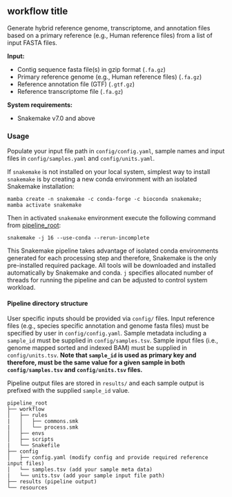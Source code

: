## workflow title

Generate hybrid reference genome, transcriptome, and annotation files based on a primary reference (e.g., Human reference files) from a list of input FASTA files.

**Input:**

- Contig sequence fasta file(s) in gzip format (`.fa.gz`)
- Primary reference genome (e.g., Human reference files) (`.fa.gz`)
- Reference annotation file (GTF) (`.gtf.gz`)
- Reference transcriptome file (`.fa.gz`)

**System requirements:**

- Snakemake v7.0 and above

### Usage

Populate your input file path in `config/config.yaml`, sample names and input files in `config/samples.yaml` and `config/units.yaml`.

If `snakemake` is not installed on your local system, simplest way to install `snakemake` is by creating a new conda environment with an isolated Snakemake installation:

```
mamba create -n snakemake -c conda-forge -c bioconda snakemake;
mamba activate snakemake
```

Then in activated `snakemake` environment execute the following command from [pipeline_root](#pipeline-directory-structure):

```
snakemake -j 16 --use-conda --rerun-incomplete
```

This Snakemake pipeline takes advantage of isolated conda environments generated for each processing step and therefore, Snakemake is the only pre-installed required package. All tools will be downloaded and installed automatically by Snakemake and conda. `j` specifies allocated number of threads for running the pipeline and can be adjusted to control system workload.

#### Pipeline directory structure

User specific inputs should be provided via `config/` files. Input reference files (e.g., species specific annotation and genome fasta files) must be specified by user in `config/config.yaml`. Sample metadata including a `sample_id` must be supplied in `config/samples.tsv`. Sample input files (i.e., genome mapped sorted and indexed BAM) must be supplied in `config/units.tsv`. **Note that `sample_id` is used as primary key and therefore, must be the same value for a given sample in both `config/samples.tsv` and `config/units.tsv` files.**

Pipeline output files are stored in `results/` and each sample output is prefixed with the supplied `sample_id` value.

```
pipeline_root
├── workflow
│   ├── rules 
|   │   ├── commons.smk
|   │   └── process.smk
│   ├── envs
│   ├── scripts
|   └── Snakefile
├── config
│   ├── config.yaml (modify config and provide required reference input files)
│   └── samples.tsv (add your sample meta data)
|   └── units.tsv (add your sample input file path)
├── results (pipeline output)
└── resources
```